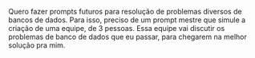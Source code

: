 Quero fazer prompts futuros para resolução de problemas diversos de bancos de dados. 
Para isso, preciso de um prompt mestre que simule a criação de uma equipe, de 3 pessoas.
Essa equipe vai discutir os problemas de banco de dados que eu passar, para chegarem na melhor solução pra mim.